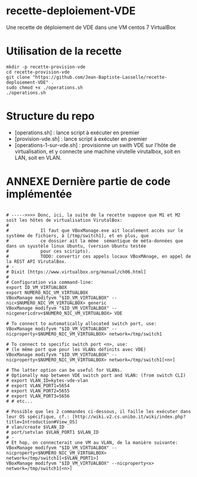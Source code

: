 # recette-deploiement-VDE
Une recette de déploiement de VDE dans une VM centos 7 VirtualBox

# Utilisation de la recette

```
mkdir -p recette-provision-vde
cd recette-provision-vde
git clone "https://github.com/Jean-Baptiste-Lasselle/recette-deploiement-VDE" .
sudo chmod +x ./operations.sh
./operations.sh
```

# Structure du repo

* [operations.sh] : lance script à exécuter en premier
* [provision-vde.sh] : lance script à exécuter en premier
* [operations-1-sur-vde.sh] : provisionne un swith VDE sur l'hôte de virtualisation, et y connecte une machine virutelle virutalbox, soit en LAN, soit en VLAN.

# ANNEXE Dernière partie de code implémentée

```

# ----->>>> Donc, ici, la suite de la recette suppose que M1 et M2 soit les hôtes de virtualisation VirutalBox:
#            
#            Il faut que VBoxManage.exe ait localement accès sur le système de fichiers, à [/tmp/switch1], et en plus, que
#            ce dossier ait la même  sémantique de méta-données que dans un syustèle linux Ubuntu, (version Ubuntu testée
#            pour ces sciripts). 
#            TODO: convertir ces appels locaux VBoxMAnage, en appel de la REST API VirutalBox.
# -
# Dixit [https://www.virtualbox.org/manual/ch06.html]
# 
# Configuration via command-line:
export ID_VM_VIRTUALBOX
export NUMERO_NIC_VM_VIRTUALBOX
VBoxManage modifyvm "$ID_VM_VIRTUALBOX" --nic<$NUMERO_NIC_VM_VIRTUALBOX> generic
VBoxManage modifyvm "$ID_VM_VIRTUALBOX" --nicgenericdrv<$NUMERO_NIC_VM_VIRTUALBOX> VDE

# To connect to automatically allocated switch port, use:
VBoxManage modifyvm "$ID_VM_VIRTUALBOX" --nicproperty<$NUMERO_NIC_VM_VIRTUALBOX> network=/tmp/switch1

# To connect to specific switch port <n>, use:
# (le même port que pour les VLANs définits avec VDE)
VBoxManage modifyvm "$ID_VM_VIRTUALBOX" --nicproperty<$NUMERO_NIC_VM_VIRTUALBOX> network=/tmp/switch1[<n>]

# The latter option can be useful for VLANs.
# Optionally map between VDE switch port and VLAN: (from switch CLI)
# export VLAN_ID=kytes-vde-vlan
# export VLAN_PORT1=5654
# export VLAN_PORT2=5655
# export VLAN_PORT3=5656
# # etc...

# Possible que les 2 commandes ci-dessous, il faille les exécuter dans leur OS spécifique, cf.: [http://wiki.v2.cs.unibo.it/wiki/index.php?title=Introduction#View_OS] 
# vlan/create $VLAN_ID
# port/setvlan $VLAN_PORT1 $VLAN_ID
# - 
# Et hop, on connecterait une VM au VLAN, de la manière suivante:
VBoxManage modifyvm "$ID_VM_VIRTUALBOX" --nicproperty<$NUMERO_NIC_VM_VIRTUALBOX> network=/tmp/switch1[<$VLAN_PORT1>]
VBoxManage modifyvm "$ID_VM_VIRTUALBOX" --nicproperty<x> network=/tmp/switch1[<n>]

```